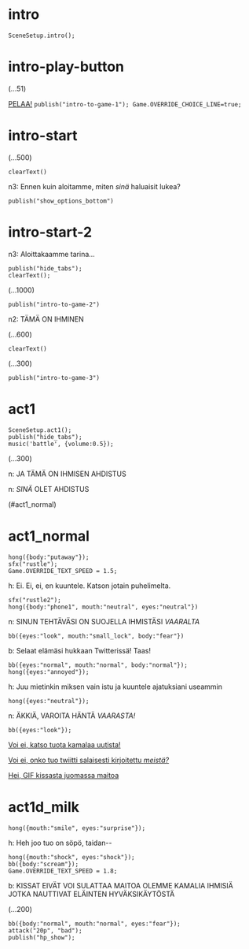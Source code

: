 # intro

`SceneSetup.intro();`

# intro-play-button

(...51)

[PELAA!](#intro-start) `publish("intro-to-game-1"); Game.OVERRIDE_CHOICE_LINE=true;`

# intro-start

(...500)

`clearText()`

n3: Ennen kuin aloitamme, miten *sinä* haluaisit lukea?

`publish("show_options_bottom")`

# intro-start-2

n3: Aloittakaamme tarina...

```
publish("hide_tabs");
clearText();
```

(...1000)

`publish("intro-to-game-2")`

n2: TÄMÄ ON IHMINEN

(...600)

`clearText()`

(...300)

`publish("intro-to-game-3")`

# act1

```
SceneSetup.act1();
publish("hide_tabs");
music('battle', {volume:0.5});
```

(...300)

n: JA TÄMÄ ON IHMISEN AHDISTUS

n: _SINÄ_ OLET AHDISTUS

(#act1_normal)


# act1_normal

```
hong({body:"putaway"});
sfx("rustle");
Game.OVERRIDE_TEXT_SPEED = 1.5;
```

h: Ei. Ei, ei, en kuuntele. Katson jotain puhelimelta.

```
sfx("rustle2");
hong({body:"phone1", mouth:"neutral", eyes:"neutral"})
```

n: SINUN TEHTÄVÄSI ON SUOJELLA IHMISTÄSI *VAARALTA*

`bb({eyes:"look", mouth:"small_lock", body:"fear"})`

b: Selaat elämäsi hukkaan Twitterissä! Taas!

```
bb({eyes:"normal", mouth:"normal", body:"normal"});
hong({eyes:"annoyed"});
```

h: Juu mietinkin miksen vain istu ja kuuntele ajatuksiani useammin

`hong({eyes:"neutral"});`

n: ÄKKIÄ, VAROITA HÄNTÄ *VAARASTA!*

```
bb({eyes:"look"});
```

[Voi ei, katso tuota kamalaa uutista!](#act1d_news)

[Voi ei, onko tuo twiitti salaisesti kirjoitettu *meistä?*](#act1d_subtweet)

[Hei, GIF kissasta juomassa maitoa](#act1d_milk)

# act1d_milk

`hong({mouth:"smile", eyes:"surprise"});`

h: Heh joo tuo on söpö, taidan--

```
hong({mouth:"shock", eyes:"shock"});
bb({body:"scream"});
Game.OVERRIDE_TEXT_SPEED = 1.8;
```

b: KISSAT EIVÄT VOI SULATTAA MAITOA OLEMME KAMALIA IHMISIÄ JOTKA NAUTTIVAT ELÄINTEN HYVÄKSIKÄYTÖSTÄ

(...200)

```
bb({body:"normal", mouth:"normal", eyes:"fear"});
attack("20p", "bad");
publish("hp_show");
```



